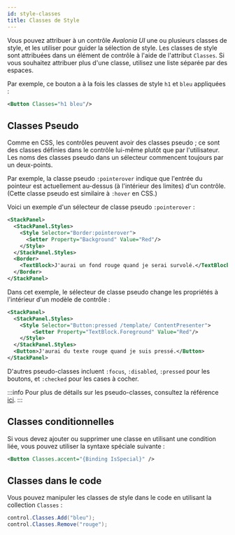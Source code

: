 ```yaml
---
id: style-classes
title: Classes de Style
---
```


Vous pouvez attribuer à un contrôle _Avalonia UI_ une ou plusieurs classes de style, et les utiliser pour guider la sélection de style. Les classes de style sont attribuées dans un élément de contrôle à l'aide de l'attribut `Classes`. Si vous souhaitez attribuer plus d'une classe, utilisez une liste séparée par des espaces.

Par exemple, ce bouton a à la fois les classes de style `h1` et `bleu` appliquées :

```xml
<Button Classes="h1 bleu"/>
```

## Classes Pseudo

Comme en CSS, les contrôles peuvent avoir des classes pseudo ; ce sont des classes définies dans le contrôle lui-même plutôt que par l'utilisateur. Les noms des classes pseudo dans un sélecteur commencent toujours par un deux-points.

Par exemple, la classe pseudo `:pointerover` indique que l'entrée du pointeur est actuellement au-dessus (à l'intérieur des limites) d'un contrôle. (Cette classe pseudo est similaire à `:hover` en CSS.)

Voici un exemple d'un sélecteur de classe pseudo `:pointerover` :

```xml
<StackPanel>
  <StackPanel.Styles>
    <Style Selector="Border:pointerover">
      <Setter Property="Background" Value="Red"/>
    </Style>
  </StackPanel.Styles>
  <Border>
    <TextBlock>J'aurai un fond rouge quand je serai survolé.</TextBlock>
  </Border>
</StackPanel>
```

Dans cet exemple, le sélecteur de classe pseudo change les propriétés à l'intérieur d'un modèle de contrôle :

```xml
<StackPanel>
  <StackPanel.Styles>
    <Style Selector="Button:pressed /template/ ContentPresenter">
        <Setter Property="TextBlock.Foreground" Value="Red"/>
    </Style>
  </StackPanel.Styles>
  <Button>J'aurai du texte rouge quand je suis pressé.</Button>
</StackPanel>
```

D'autres pseudo-classes incluent `:focus`, `:disabled`, `:pressed` pour les boutons, et `:checked` pour les cases à cocher.

:::info
Pour plus de détails sur les pseudo-classes, consultez la référence [ici](../../../reference/styles/pseudo-classes.md).
:::

## Classes conditionnelles

Si vous devez ajouter ou supprimer une classe en utilisant une condition liée, vous pouvez utiliser la syntaxe spéciale suivante :

```xml
<Button Classes.accent="{Binding IsSpecial}" />
```

## Classes dans le code

Vous pouvez manipuler les classes de style dans le code en utilisant la collection `Classes` :

```csharp
control.Classes.Add("bleu");
control.Classes.Remove("rouge");
```
